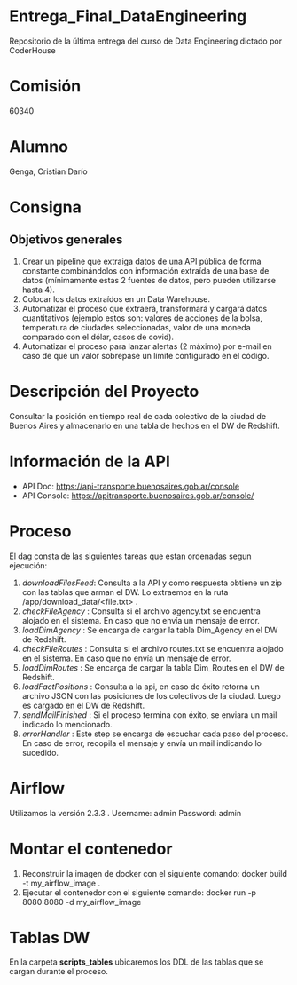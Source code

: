 
# Entrega_Final_DataEngineering
Repositorio de la última entrega del curso de Data Engineering dictado por CoderHouse

# Comisión
60340

# Alumno
Genga, Cristian Darío

# Consigna

## Objetivos generales
1. Crear un pipeline que extraiga datos de una API pública de forma
constante combinándolos con información extraída de una base de
datos (mínimamente estas 2 fuentes de datos, pero pueden utilizarse
hasta 4).
2. Colocar los datos extraídos en un Data Warehouse.
3. Automatizar el proceso que extraerá, transformará y cargará datos
cuantitativos (ejemplo estos son: valores de acciones de la bolsa,
temperatura de ciudades seleccionadas, valor de una moneda
comparado con el dólar, casos de covid).
4. Automatizar el proceso para lanzar alertas (2 máximo) por e-mail en
caso de que un valor sobrepase un límite configurado en el código.


# Descripción del Proyecto
Consultar la posición en tiempo real de cada colectivo de la ciudad de Buenos Aires y almacenarlo en una tabla de hechos en el DW de Redshift.

# Información de la API
- API Doc: https://api-transporte.buenosaires.gob.ar/console
- API Console: https://apitransporte.buenosaires.gob.ar/console/

# Proceso

El dag consta de las siguientes tareas que estan ordenadas segun ejecución:
1. *downloadFilesFeed*: Consulta a la API y como respuesta obtiene un zip con las tablas que arman el DW. Lo extraemos en la ruta /app/download_data/<file.txt> .
2. *checkFileAgency* : Consulta si el archivo agency.txt se encuentra alojado en el sistema. En caso que no envía un mensaje de error.
3. *loadDimAgency* : Se encarga de cargar la tabla Dim_Agency en el DW de Redshift.
4. *checkFileRoutes* : Consulta si el archivo routes.txt se encuentra alojado en el sistema. En caso que no envía un mensaje de error.
5. *loadDimRoutes* : Se encarga de cargar la tabla Dim_Routes en el DW de Redshift.
6. *loadFactPositions* : Consulta a la api, en caso de éxito retorna un archivo JSON con las posiciones de los colectivos de la ciudad. Luego es cargado en el DW de Redshift.
7. *sendMailFinished* : Si el proceso termina con éxito, se enviara un mail indicado lo mencionado.
8. *errorHandler* : Este step se encarga de escuchar cada paso del proceso. En caso de error, recopila el mensaje y envía un mail indicando lo sucedido.

# Airflow

Utilizamos la versión 2.3.3 . 
Username: admin
Password: admin

# Montar el contenedor
1. Reconstruir la imagen de docker con el siguiente comando: docker build -t my_airflow_image .
2. Ejecutar el contenedor con el siguiente comando: docker run -p 8080:8080 -d my_airflow_image

# Tablas DW
En la carpeta **scripts_tables** ubicaremos los DDL de las tablas que se cargan durante el proceso.